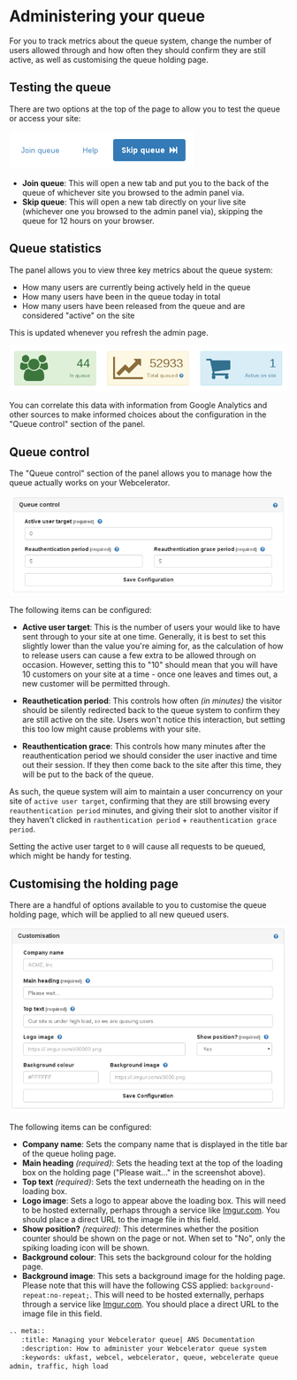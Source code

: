 # Administering your queue

For you to track metrics about the queue system, change the number of users allowed through and how often they should confirm they are still active, as well as customising the queue holding page.

## Testing the queue

There are two options at the top of the page to allow you to test the queue or access your site:

![Webcel Queue Admin Statistics](files/webcel-queue-skip.png)

* **Join queue**: This will open a new tab and put you to the back of the queue of whichever site you browsed to the admin panel via.
* **Skip queue**: This will open a new tab directly on your live site (whichever one you browsed to the admin panel via), skipping the queue for 12 hours on your browser.

## Queue statistics

The panel allows you to view three key metrics about the queue system:

* How many users are currently being actively held in the queue
* How many users have been in the queue today in total
* How many users have been released from the queue and are considered "active" on the site

This is updated whenever you refresh the admin page.

![Webcel Queue Admin Statistics](files/webcel-queue-stats.png)

You can correlate this data with information from Google Analytics and other sources to make informed choices about the configuration in the "Queue control" section of the panel.

## Queue control

The "Queue control" section of the panel allows you to manage how the queue actually works on your Webcelerator.

![Webcel Queue Admin Control](files/webcel-queue-control.png)

The following items can be configured:

* **Active user target**: This is the number of users your would like to have sent through to your site at one time. Generally, it is best to set this slightly lower than the value you're aiming for, as the calculation of how to release users can cause a few extra to be allowed through on occasion. However, setting this to "10" should mean that you will have 10 customers on your site at a time - once one leaves and times out, a new customer will be permitted through.

* **Reauthetication period**: This controls how often *(in minutes)* the visitor should be silently redirected back to the queue system to confirm they are still active on the site. Users won't notice this interaction, but setting this too low might cause problems with your site.

* **Reauthentication grace**: This controls how many minutes after the reauthentication period we should consider the user inactive and time out their session. If they then come back to the site after this time, they will be put to the back of the queue.

As such, the queue system will aim to maintain a user concurrency on your site of `active user target`, confirming that they are still browsing every `reauthentication period` minutes, and giving their slot to another visitor if they haven't clicked in `rauthentication period` + `reauthentication grace period`.

Setting the active user target to `0` will cause all requests to be queued, which might be handy for testing.

## Customising the holding page

There are a handful of options available to you to customise the queue holding page, which will be applied to all new queued users.

![Webcel Queue Admin Customise](files/webcel-queue-custom.png)

The following items can be configured:

* **Company name**: Sets the company name that is displayed in the title bar of the queue holing page.
* **Main heading** *(required)*: Sets the heading text at the top of the loading box on the holding page ("Please wait..." in the screenshot above).
* **Top text** *(required)*: Sets the text underneath the heading on in the loading box.
* **Logo image**: Sets a logo to appear above the loading box. This will need to be hosted externally, perhaps through a service like [Imgur.com](https://imgur.com). You should place a direct URL to the image file in this field.
* **Show position?** *(required)*: This determines whether the position counter should be shown on the page or not. When set to "No", only the spiking loading icon will be shown.
* **Background colour**: This sets the background colour for the holding page.
* **Background image**: This sets a background image for the holding page. Please note that this will have the following CSS applied: `background-repeat:no-repeat;`. This will need to be hosted externally, perhaps through a service like [Imgur.com](https://imgur.com). You should place a direct URL to the image file in this field.


```eval_rst
.. meta::
   :title: Managing your Webcelerator queue| ANS Documentation
   :description: How to administer your Webcelerator queue system
   :keywords: ukfast, webcel, webcelerator, queue, webcelerate queue admin, traffic, high load
```
